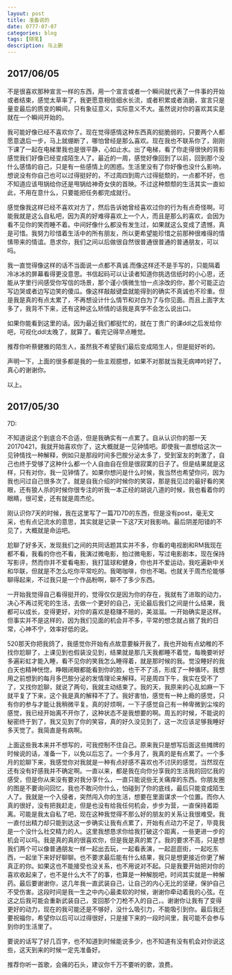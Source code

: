 ```yaml
---
layout: post
title: 准备说的
date: 0777-07-07
categories: blog
tags: [随笔]
description: 马上删
---
```


## 2017/06/05
不是很喜欢那种宣言一样的东西，用一个宣言或者一个瞬间就代表了一件事的开始或者结束，感觉太草率了，我更愿意相信细水长流，或者积累或者消磨，宣言只是量变最后的质变的瞬间，只有象征意义，实际意义不大。虽然说对你的喜欢其实是就在一个瞬间开始的。

我可能好像已经不喜欢你了。现在觉得感情这种东西真的挺脆弱的，只要两个人都愿意退后一步，马上就绷断了，哪怕曾经是那么喜欢。现在我也不联系你了，刚刚下课了一起在电梯里我也是很平静，心如止水。出了电梯，看了你走得很快的背影感觉我们好像已经变成陌生人了。最近的一周，感觉好像回到了以前，回到那个没什么感情的自己，只是有一些感情上的困惑。生活里没有了你好像也没什么影响，想说没有你自己也可以过得挺好的，不过周四到周六过得挺颓的，一点都不好，也不知道应该甩锅给你还是甩锅给神奇女侠的首映。不过这种颓颓的生活其实一直如此，不用在意什么，只要能把任务都完成就行。

感觉像我这样已经不喜欢对方了，然后告诉她曾经喜欢过你的行为有点奇怪啊。可能我就是这么自私吧，因为真的好难得喜欢上一个人，而且是那么的喜欢，会因为看不见你的笑而睡不着。中间好像什么都没有发生过，如果就这么变成了遗憾，真是可惜。我努力珍惜着生活中的所有朋友，所以更希望能珍惜之前那种很难得的情愫带来的情谊。恳求你，我们之间以后做很自然很普通很普通的普通朋友，可以吗。

我一直觉得像这样的话不当面说一点都不真诚.而像这样还不是手写的，只能隔着冷冰冰的屏幕看得更没意思。书信起码可以让读者知道你挑选信纸时的小心思，还能从字里行间感受你写信的场景，那个谨小慎微生怕一点涂改的你，那个可能正边写边哭或者边写边笑的傻瓜。像这样敲敲键盘就能得到的确实不真诚也不珍重。但是我是真的有点太累了，不再想设计什么情节和对白为了与你见面。而且上面字太多了，我背不下来，还有这种这么矫情的话我是真学不会怎么说出口。

如果你能看到这里的话。因为最近我们都挺忙的，就在丁贵广的课ddl之后发给你吧，可视化ddl太晚了，就算了。看完记得早点睡觉。

推荐你听蔡健雅的陌生人，虽然我不希望我们最后变成陌生人，但是挺好听的。

声明一下，上面的很多都是我的一些主观臆想，如果不对那就当我无病呻吟好了。真心的谢谢你。

以上。


## 2017/05/30

7D:

不知道说这个到底合不合适，但是我确实有一点累了。自从认识你的那一天20170421，我就开始喜欢你了，这大概就是一见钟情吧。即使我一直想给这次一见钟情找一种解释，例如只是那段时间多巴胺分泌太多了，受到室友的刺激了，自己也终于受够了这种什么都一个人自由自在但是很寂寞的日子了。但是结果就是这样，只有对你，我一见钟情了。如果你想问是什么时候，我当然也希望你问，因为我也问过自己很多次了。就是自我介绍的时候你的笑容，那是我见过的最好看的笑眼，还有狼人杀的时候你很专注的听我一本正经的胡说八道的时候，我也看着你的眼睛，很可爱，还有就是周杰伦。

刚认识你7天的时候，我在这里写了一篇7D7D的东西，但是没有post，毫无文采，也有点记流水的意思，其实就是记录一下这7天对我影响。最后阴差阳错的不见了，大概就是命运吧。

尬聊了好多天，发现我们之间的共同话题其实并不多，你看的电视剧和RM我现在都不看，我看的你也不看，我演过微电影，拍过微电影，写过电影剧本，现在保持写影评，然而你并不爱看电影，我打篮球和健身，你也并不爱运动，我吃遍新中关和华联，但就是不怎么吃你平常吃的。我喝咖啡，你也不喝。也就关于周杰伦能够聊得起来，不过我只是一个作品粉啊，聊不了多少东西。

一开始我觉得自己看得挺开的，觉得仅仅是因为你的存在，我就有了进取的动力，决心不再过死宅的生活，去做一个更好的自己，无论最后我们之间是什么结果，我都可以成长，变得更好，对你的喜欢是稳赚不赔的，美滋滋。一开始确实是这样。但事实并不是这样的，因为我们见面的机会并不多，平常的想念就占据了我的日常，心神不宁，效率好低的说。

520那天你把我鸽了，我感觉你开始有点故意要躲开我了，我也开始有点幼稚的不找你尬聊了，上课见到也假装没见到，结果就是那几天我都睡不着觉，每晚要听好多遍彩虹才能入睡，看不见你的笑我怎么睡得着，就是那时候的我。觉没睡好的我白天也精神恍惚，睁眼闭眼都能看到你的脸，也干不了活，形成了一种循环。我想用之前想到的每月多巴胺分泌的发情理论来解释。可是周四下午，我实在受不了了，又找你尬聊，就说了两句，我就主动结束了。我的天，我原来的心乱如麻一下就平复了下来，这个我是真的解释不了了。我好害怕，感觉有一种上瘾的感觉，只有你的参与才能让我稍微平复。真的好烦啊，一下子感觉自己有一种卑微到尘埃的感觉，我已经开始离不开你了，这种状态不是我想要的啊。周五的时候，不能说的秘密终于到了，我又见到了你的笑容，真的好久没见到了，这一次应该足够我睡好多天觉了。我简直是有病啊。

上面这些我本来并不想写的，可我控制不住自己。原来我只是想写后面这些摊牌的时候说的话，准备一下，以免以后忘了。一个多月了，我真的是有点累了。一个多月的尬聊下来，我感觉你对我就是一种有点好感不喜欢也不讨厌的感觉，当然现在还有没有好感我并不确定啊。一直以来，都是我在向你分享我的生活我的回忆我的感受，但是你从来没有要对我分享什么，一直只能说些无关痛痒的东西。你朋友圈的图是不要询问回忆，我也不敢问你什么，怕碰到了你的底线，最后只能变成陌生人了。我就是一个入侵者，突然闯入你的生活，想要在里面谋求一个位置。而你人真的很好，没有把我赶走，但是也没有给我任何机会，步步为营，一直保持着距离。可能是我太自私了吧，现在这种我觉得不那么好的朋友的关系让我很难受。我一直付出精力却只能到达这一步确实让我有点累了，开始有点动力不足了，毕竟我是一个没什么社交精力的人。这里我想恳求你给我打破这个距离，一些更进一步的机会可以吗。我是真的真的很喜欢你，但是我是真的累了。我的要求不高，只是想我们两个可以像普通朋友一样一起出去玩，一起看表演，一起逛逛街，一起吃东西，一起坐下来好好聊聊。也不要求最后能有什么结果，我只是想更接近你更了解真正的你。如果这也不能接受也没关系，也不用说对不起。只是我要开始把对你的喜欢收起来了，也不是什么大不了的事，也算是一种解脱吧，时间其实就是一种解药。最后要谢谢你，这几年我一直武装自己，让自己的内心无比的坚硬，保护自己不受伤害。这段时间是我一生之中内心最柔软的时候，谢谢你牵动着我的心弦。在这之后我可能会重新武装自己，变回那个刀枪不入的自己，。谢谢你让我有了变得更好的动力，现在的我可能还是不够好，没什么吸引力，不能吸引到你。最后我还要祝福你，希望你以后可以过得很好，只是接下来的一段时间里，我可能不会参与到你的生活里了。

要说的话写了好几百字，也不知道到时候能说多少，也不知道有没有机会对你说这些，这天到来的时候一定先准备好。

推荐你听一首歌，会痛的石头，建议你千万不要听的歌，浪费。
